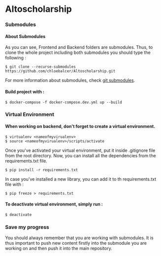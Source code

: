 # Altoscholarship

### Submodules
#### About Submodules
As you can see, Frontend and Backend folders are submodules.
Thus, to clone the whole project including both submodules you should type the following :
```
$ git clone --recurse-submodules https://github.com/chloebalcer/Altoscholarship.git
```
For more information about submodules, check [git submodules](https://git-scm.com/book/fr/v2/Utilitaires-Git-Sous-modules).

#### Build project with :
```
$ docker-compose -f docker-compose.dev.yml up --build
```
### Virtual Environment
#### When  working on backend, don't forget to create a virtual environment.
```
$ virtualenv <nameofmyvirualenv>
$ source <nameofmyvirualenv>/scripts/activate
```
Once you've activated your virtual environment, put it inside .gitignore file from the root directory.
Now, you can install all the dependencies from the requirements.txt file.
```
$ pip install -r requirements.txt
```
In case you've installed a new library, you can add it to th requirements.txt file with :
```
$ pip freeze > requirements.txt
```
#### To deactivate virtual environment, simply run :
```
$ deactivate
```
### Save my progress

You should always remember that you are working with submodules. It is thus important to push new content firstly into the submodule you are working on and then push it into the main repository.
